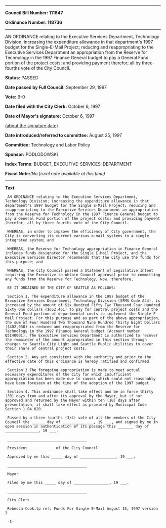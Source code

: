 

********

**Council Bill Number: 111847**
   
**Ordinance Number: 118736**
********

 AN ORDINANCE relating to the Executive Services Department, Technology Division; increasing the expenditure allowance in that department's 1997 budget for the Single-E-Mail Project; reducing and reappropriating to the Executive Services Department an appropriation from the Reserve for Technology in the 1997 Finance General budget to pay a General Fund portion of the project costs; and providing payment therefor; all by three-fourths vote of the City Council.

**Status:** PASSED
   
**Date passed by Full Council:** September 29, 1997
   
**Vote:** 9-0
   
**Date filed with the City Clerk:** October 6, 1997
   
**Date of Mayor's signature:** October 6, 1997
   
[(about the signature date)](/~public/approvaldate.htm)
   
   
   
**Date introduced/referred to committee:** August 25, 1997
   
**Committee:** Technology and Labor Policy
   
**Sponsor:** PODLODOWSKI
   
   
**Index Terms:** BUDGET, EXECUTIVE-SERVICES-DEPARTMENT

**Fiscal Note:**_(No fiscal note available at this time)_

********

**Text**
   
```
 AN ORDINANCE relating to the Executive Services Department, Technology Division; increasing the expenditure allowance in that department's 1997 budget for the Single E-Mail Project; reducing and reappropriating to the Executive Services Department an appropriation from the Reserve for Technology in the 1997 Finance General budget to pay a General Fund portion of the project costs; and providing payment therefor; all by three-fourths vote of the City Council.

 WHEREAS, in order to improve the efficiency of City government, the City is converting its current various e-mail systems to a single integrated system; and

 WHEREAS, the Reserve for Technology appropriation in Finance General includes funds designated for the Single E-Mail Project, and the Executive Services Director recommends that the City use the funds for this purpose; and

 WHEREAS, the City Council passed a Statement of Legislative Intent requiring the Executive to obtain Council approval prior to committing any funds from the Reserve for Technology, Now, therefore,

 BE IT ORDAINED BY THE CITY OF SEATTLE AS FOLLOWS:

 Section 1. The expenditure allowance in the 1997 budget of the Executive Services Department, Technology Division (SFMS Code A44), is increased by the amount of Six Hundred Fifty Two Thousand Four Hundred Sixty One dollars ($652,461) to pay for central project costs and the General Fund portion of departmental costs to implement the Single E- Mail Project. For this purpose and as part of the above appropriation, the sum of Four Hundred Two Thousand Nine Hundred Thirty Eight Dollars ($402,938) is reduced and reappropriated from the Reserve for Technology in the 1997 Finance General budget (Account number Q5140001). The Executive Services Department is authorized to recover the remainder of the amount appropriated in this section through charges to Seattle City Light and Seattle Public Utilities to cover their share of central project costs.

 Section 2. Any act consistent with the authority and prior to the effective date of this ordinance is hereby ratified and confirmed.

 Section 3 The foregoing appropriation is made to meet actual necessary expenditures of the City for which insufficient appropriation has been made due to causes which could not reasonably have been foreseen at the time of the adoption of the 1997 budget.

 Section 4. This ordinance shall take effect and be in force thirty (30) days from and after its approval by the Mayor, but if not approved and returned by the Mayor within ten (10) days after presentation, it shall take effect as provided by Municipal Code Section 1.04.020.

 Passed by a three-fourths (3/4) vote of all the members of the City Council the ______ day of ______________, 19 ___, and signed by me in open session in authentication of its passage this _______ day of _______________, 19 ___.

 ____________________________________

 President_____________of the City Council

 Approved by me this _____ day of ________________, 19 ___.

 ____________________________________

 Mayor

 Filed by me this _____ day of ________________, 19 ___.

 ____________________________________

 City Clerk

 Rebecca Cook:lp ref: Funds For Single E-Mail August 15, 1997 version 2

 -1-

```
